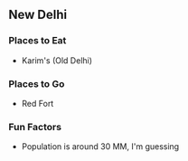 ## New Delhi 

### Places to Eat
- Karim's (Old Delhi)

### Places to Go
- Red Fort

### Fun Factors
- Population is around 30 MM, I'm guessing
